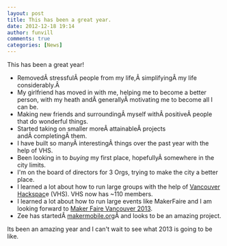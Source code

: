 ```yaml
---
layout: post
title: This has been a great year. 
date: 2012-12-18 19:14
author: funvill
comments: true
categories: [News]
---
```

This has been a great year!
<ul>
	<li><span style="line-height: 16px;" data-mce-mark="1">RemovedÂ stressfulÂ people from my life,Â simplifyingÂ my life considerably.Â </span></li>
	<li>My girlfriend has moved in with me, helping me to become a better person, with my heath andÂ generallyÂ motivating me to become all I can be.</li>
	<li>Making new friends and surroundingÂ myself withÂ positiveÂ people that do wonderful things.</li>
	<li>Started taking on smaller moreÂ attainableÂ projects andÂ completingÂ them.</li>
	<li>I have built so manyÂ interestingÂ things over the past year with the help of VHS.</li>
	<li>Been looking in to <em>buying</em> my first place, hopefullyÂ somewhere in the city limits.</li>
	<li>I'm on the board of directors for 3 Orgs, trying to make the city a better place.</li>
	<li>I learned a lot about how to run large groups with the help of <a href="http://vancouver.hackspace.ca/">Vancouver Hackspac</a>e (VHS). VHS now has ~110 members.</li>
	<li>I learned a lot about how to run large events like MakerFaire and I am looking forward to <a href="http://makerfaire.ca/">Maker Faire Vancouver 2013</a>.</li>
	<li>Zee has startedÂ <a href="http://makermobile.org/">makermobile.org</a>Â and looks to be an amazing project.</li>
</ul>
Its been an amazing year and I can't wait to see what 2013 is going to be like.

